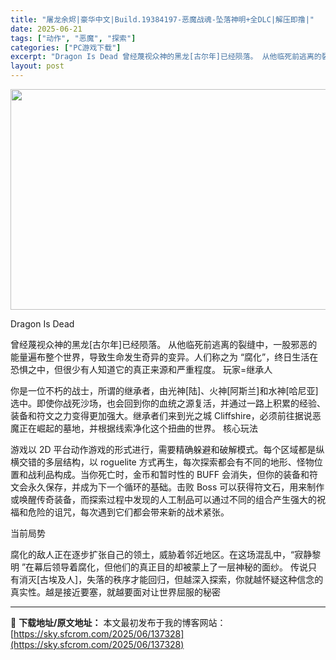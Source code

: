 ```yaml
---
title: "屠龙余烬|豪华中文|Build.19384197-恶魔战魂-坠落神明+全DLC|解压即撸|"
date: 2025-06-21
tags: ["动作", "恶魔", "探索"]
categories: ["PC游戏下载"]
excerpt: "Dragon Is Dead 曾经蔑视众神的黑龙[古尔年]已经陨落。 从他临死前逃离的裂缝中，一股邪恶的能量遍布整个世界，导致生命发生奇异的变异。人们称之为 “腐化”，终日生活在恐惧之中，但很少有人知道它的真正来源和严重程度。 玩家=继承人 你是一位不朽的战士，所谓的继承者，由光神[陆]、火神[阿斯&hellip;"
layout: post
---
```


<img class="aligncenter size-full wp-image-137329" src="https://sky.sfcrom.com/wp-content/uploads/2025/06/2025062109585475.webp" alt="" width="616" height="353" />

Dragon Is Dead

曾经蔑视众神的黑龙[古尔年]已经陨落。 从他临死前逃离的裂缝中，一股邪恶的能量遍布整个世界，导致生命发生奇异的变异。人们称之为 “腐化”，终日生活在恐惧之中，但很少有人知道它的真正来源和严重程度。
玩家=继承人

你是一位不朽的战士，所谓的继承者，由光神[陆]、火神[阿斯兰]和水神[哈尼亚]选中。即使你战死沙场，也会回到你的血统之源复活，并通过一路上积累的经验、装备和符文之力变得更加强大。继承者们来到光之城 Cliffshire，必须前往据说恶魔正在崛起的墓地，并根据线索净化这个扭曲的世界。
核心玩法

游戏以 2D 平台动作游戏的形式进行，需要精确躲避和破解模式。每个区域都是纵横交错的多层结构，以 roguelite 方式再生，每次探索都会有不同的地形、怪物位置和战利品构成。当你死亡时，金币和暂时性的 BUFF 会消失，但你的装备和符文会永久保存，并成为下一个循环的基础。击败 Boss 可以获得符文石，用来制作或唤醒传奇装备，而探索过程中发现的人工制品可以通过不同的组合产生强大的祝福和危险的诅咒，每次遇到它们都会带来新的战术紧张。

当前局势

腐化的敌人正在逐步扩张自己的领土，威胁着邻近地区。在这场混乱中，“寂静黎明 ”在幕后领导着腐化，但他们的真正目的却被蒙上了一层神秘的面纱。 传说只有消灭[古埃及人]，失落的秩序才能回归，但越深入探索，你就越怀疑这种信念的真实性。越是接近要塞，就越要面对让世界屈服的秘密

---
📖 **下载地址/原文地址：** 本文最初发布于我的博客网站：[https://sky.sfcrom.com/2025/06/137328](https://sky.sfcrom.com/2025/06/137328)
